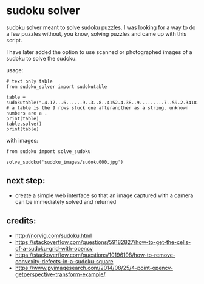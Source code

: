 # sudoku solver

sudoku solver meant to solve sudoku puzzles. I was looking for a way to do a few puzzles without, you know, solving puzzles and came up with this script.

I have later added the option to use scanned or photographed images of a sudoku to solve the sudoku.

usage:

    # text only table
    from sudoku_solver import sudokutable
    
    table = sudokutable(".4.17...6......9..3..8..4152.4.38..9.........7..59.2.3418..6..7..3......5...81.3.")
    # a table is the 9 rows stuck one afteranother as a string. unknown numbers are a . 
    print(table)
    table.solve()
    print(table)


with images:
    
    from sudoku import solve_sudoku
    
    solve_sudoku('sudoku_images/sudoku000.jpg')


## next step: 
* create a simple web interface so that an image captured with a camera can be immediately solved and returned
    



## credits: 
* http://norvig.com/sudoku.html 
* https://stackoverflow.com/questions/59182827/how-to-get-the-cells-of-a-sudoku-grid-with-opencv
* https://stackoverflow.com/questions/10196198/how-to-remove-convexity-defects-in-a-sudoku-square
* https://www.pyimagesearch.com/2014/08/25/4-point-opencv-getperspective-transform-example/

